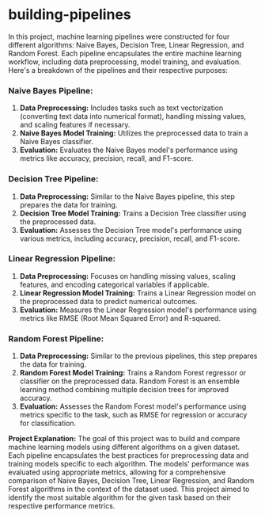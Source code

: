 # building-pipelines
In this project, machine learning pipelines were constructed for four different algorithms: Naive Bayes, Decision Tree, Linear Regression, and Random Forest. Each pipeline encapsulates the entire machine learning workflow, including data preprocessing, model training, and evaluation. Here's a breakdown of the pipelines and their respective purposes:

### Naive Bayes Pipeline:
1. **Data Preprocessing:** Includes tasks such as text vectorization (converting text data into numerical format), handling missing values, and scaling features if necessary.
2. **Naive Bayes Model Training:** Utilizes the preprocessed data to train a Naive Bayes classifier.
3. **Evaluation:** Evaluates the Naive Bayes model's performance using metrics like accuracy, precision, recall, and F1-score.

### Decision Tree Pipeline:
1. **Data Preprocessing:** Similar to the Naive Bayes pipeline, this step prepares the data for training.
2. **Decision Tree Model Training:** Trains a Decision Tree classifier using the preprocessed data.
3. **Evaluation:** Assesses the Decision Tree model's performance using various metrics, including accuracy, precision, recall, and F1-score.

### Linear Regression Pipeline:
1. **Data Preprocessing:** Focuses on handling missing values, scaling features, and encoding categorical variables if applicable.
2. **Linear Regression Model Training:** Trains a Linear Regression model on the preprocessed data to predict numerical outcomes.
3. **Evaluation:** Measures the Linear Regression model's performance using metrics like RMSE (Root Mean Squared Error) and R-squared.

### Random Forest Pipeline:
1. **Data Preprocessing:** Similar to the previous pipelines, this step prepares the data for training.
2. **Random Forest Model Training:** Trains a Random Forest regressor or classifier on the preprocessed data. Random Forest is an ensemble learning method combining multiple decision trees for improved accuracy.
3. **Evaluation:** Assesses the Random Forest model's performance using metrics specific to the task, such as RMSE for regression or accuracy for classification.

**Project Explanation:**
The goal of this project was to build and compare machine learning models using different algorithms on a given dataset. Each pipeline encapsulates the best practices for preprocessing data and training models specific to each algorithm. The models' performance was evaluated using appropriate metrics, allowing for a comprehensive comparison of Naive Bayes, Decision Tree, Linear Regression, and Random Forest algorithms in the context of the dataset used. This project aimed to identify the most suitable algorithm for the given task based on their respective performance metrics.

